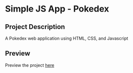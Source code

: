 # Simple JS App - Pokedex

## Project Description

A Pokedex web application using HTML, CSS, and Javascript

## Preview

Preview the project [here](lpost45.github.io/simple-js-app)